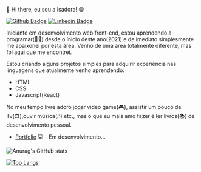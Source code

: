 👋 Hi there, eu sou a Isadora! 😁

[![Github Badge](https://img.shields.io/badge/-Github-000?style=flat-square&logo=Github&logoColor=white&link=https://github.com/Isadora96)](https://github.com/Isadora96)
[![Linkedin Badge](https://img.shields.io/badge/-LinkedIn-blue?style=flat-square&logo=Linkedin&logoColor=white&link=https://www.linkedin.com/in/isadoraclopes/)](https://www.linkedin.com/in/isadoraclopes/)



Iniciante em desenvolvimento web front-end,
estou aprendendo a programar(👩‍💻) desde o 
ínicio deste ano(2021) e de imediato 
simplesmente me apaixonei por esta área.
Venho de uma área totalmente diferente, mas
foi aqui que me encontrei.

Estou criando alguns projetos simples para
adquirir experiência nas linguagens que 
atualmente venho aprendendo:

- HTML
- CSS
- Javascript(React)

No meu tempo livre adoro jogar video game(🎮),
assistir um pouco de Tv(📺),ouvir música(🎶) etc.,
mas o que eu mais amo fazer é ler livros(📚)
de desenvolvimento pessoal.

- [Portfolio](https://isadoralopes.netlify.app/) 💻 - Em desenvolvimento...

![Anurag's GitHub stats](https://github-readme-stats.vercel.app/api?username=Isadora96&show_icons=true&theme=dark)

[![Top Langs](https://github-readme-stats.vercel.app/api/top-langs/?username=Isadora96&layout=compact)](https://github.com/anuraghazra/github-readme-stats)
